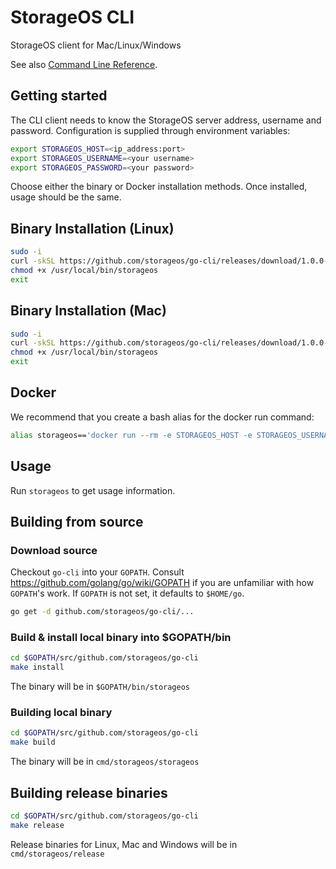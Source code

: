 # StorageOS CLI

StorageOS client for Mac/Linux/Windows

See also [Command Line Reference](http://docs.storageos.com/docs/reference/cli/).

## Getting started

The CLI client needs to know the StorageOS server address, username and password. Configuration is supplied through
environment variables:

```bash
export STORAGEOS_HOST=<ip_address:port>
export STORAGEOS_USERNAME=<your username>
export STORAGEOS_PASSWORD=<your password>
```

Choose either the binary or Docker installation methods.  Once installed, usage should be the same.

## Binary Installation (Linux)

```bash
sudo -i
curl -skSL https://github.com/storageos/go-cli/releases/download/1.0.0-rc1/storageos_linux_amd64 > /usr/local/bin/storageos
chmod +x /usr/local/bin/storageos
exit
```

## Binary Installation (Mac)

```bash
sudo -i
curl -skSL https://github.com/storageos/go-cli/releases/download/1.0.0-rc1/storageos_darwin_amd64 > /usr/local/bin/storageos
chmod +x /usr/local/bin/storageos
exit
```

## Docker

We recommend that you create a bash alias for the docker run command:

```bash
alias storageos=='docker run --rm -e STORAGEOS_HOST -e STORAGEOS_USERNAME -e STORAGEOS_PASSWORD storageos/cli'
```

## Usage

Run `storageos` to get usage information.

## Building from source

### Download source

Checkout `go-cli` into your `GOPATH`.  Consult https://github.com/golang/go/wiki/GOPATH if you are unfamiliar with how
`GOPATH`'s work.  If `GOPATH` is not set, it defaults to `$HOME/go`.

```bash
go get -d github.com/storageos/go-cli/...
```

### Build & install local binary into $GOPATH/bin

```bash
cd $GOPATH/src/github.com/storageos/go-cli
make install
```

The binary will be in `$GOPATH/bin/storageos`

### Building local binary

```bash
cd $GOPATH/src/github.com/storageos/go-cli
make build
```

The binary will be in `cmd/storageos/storageos`

## Building release binaries

```bash
cd $GOPATH/src/github.com/storageos/go-cli
make release
```

Release binaries for Linux, Mac and Windows will be in `cmd/storageos/release`

